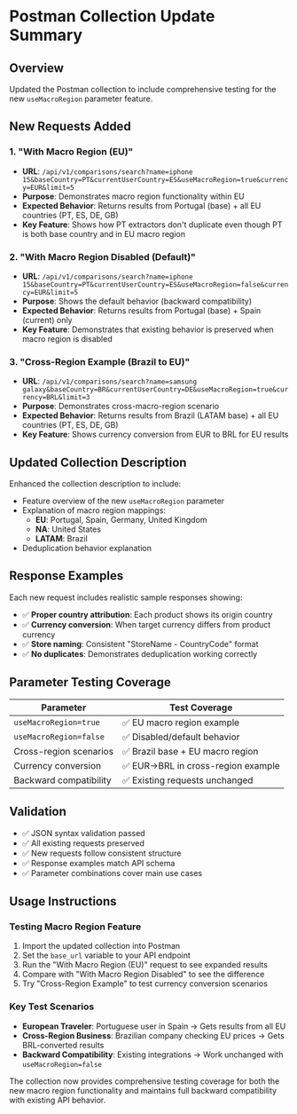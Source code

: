 # Postman Collection Update Summary

## Overview
Updated the Postman collection to include comprehensive testing for the new `useMacroRegion` parameter feature.

## New Requests Added

### 1. "With Macro Region (EU)"
- **URL**: `/api/v1/comparisons/search?name=iphone 15&baseCountry=PT&currentUserCountry=ES&useMacroRegion=true&currency=EUR&limit=5`
- **Purpose**: Demonstrates macro region functionality within EU
- **Expected Behavior**: Returns results from Portugal (base) + all EU countries (PT, ES, DE, GB)
- **Key Feature**: Shows how PT extractors don't duplicate even though PT is both base country and in EU macro region

### 2. "With Macro Region Disabled (Default)"
- **URL**: `/api/v1/comparisons/search?name=iphone 15&baseCountry=PT&currentUserCountry=ES&useMacroRegion=false&currency=EUR&limit=5`
- **Purpose**: Shows the default behavior (backward compatibility)
- **Expected Behavior**: Returns results from Portugal (base) + Spain (current) only
- **Key Feature**: Demonstrates that existing behavior is preserved when macro region is disabled

### 3. "Cross-Region Example (Brazil to EU)"
- **URL**: `/api/v1/comparisons/search?name=samsung galaxy&baseCountry=BR&currentUserCountry=DE&useMacroRegion=true&currency=BRL&limit=3`
- **Purpose**: Demonstrates cross-macro-region scenario
- **Expected Behavior**: Returns results from Brazil (LATAM base) + all EU countries (PT, ES, DE, GB)
- **Key Feature**: Shows currency conversion from EUR to BRL for EU results

## Updated Collection Description
Enhanced the collection description to include:
- Feature overview of the new `useMacroRegion` parameter
- Explanation of macro region mappings:
  - **EU**: Portugal, Spain, Germany, United Kingdom
  - **NA**: United States  
  - **LATAM**: Brazil
- Deduplication behavior explanation

## Response Examples
Each new request includes realistic sample responses showing:
- ✅ **Proper country attribution**: Each product shows its origin country
- ✅ **Currency conversion**: When target currency differs from product currency
- ✅ **Store naming**: Consistent "StoreName - CountryCode" format
- ✅ **No duplicates**: Demonstrates deduplication working correctly

## Parameter Testing Coverage

| Parameter | Test Coverage |
|-----------|--------------|
| `useMacroRegion=true` | ✅ EU macro region example |
| `useMacroRegion=false` | ✅ Disabled/default behavior |
| Cross-region scenarios | ✅ Brazil base + EU macro region |
| Currency conversion | ✅ EUR→BRL in cross-region example |
| Backward compatibility | ✅ Existing requests unchanged |

## Validation
- ✅ JSON syntax validation passed
- ✅ All existing requests preserved 
- ✅ New requests follow consistent structure
- ✅ Response examples match API schema
- ✅ Parameter combinations cover main use cases

## Usage Instructions

### Testing Macro Region Feature
1. Import the updated collection into Postman
2. Set the `base_url` variable to your API endpoint
3. Run the "With Macro Region (EU)" request to see expanded results
4. Compare with "With Macro Region Disabled" to see the difference
5. Try "Cross-Region Example" to test currency conversion scenarios

### Key Test Scenarios
- **European Traveler**: Portuguese user in Spain → Gets results from all EU
- **Cross-Region Business**: Brazilian company checking EU prices → Gets BRL-converted results
- **Backward Compatibility**: Existing integrations → Work unchanged with `useMacroRegion=false`

The collection now provides comprehensive testing coverage for both the new macro region functionality and maintains full backward compatibility with existing API behavior.
